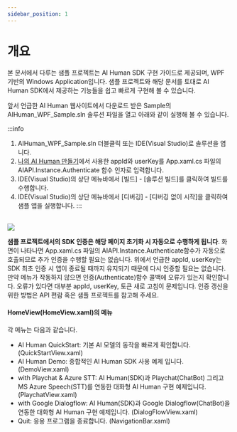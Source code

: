 ```yaml
---
sidebar_position: 1
---
```


# 개요

본 문서에서 다루는 샘플 프로젝트는 AI Human SDK 구현 가이드로 제공되며, WPF 기반의 Windows Application입니다. 샘플 프로젝트와 해당 문서를 토대로 AI Human SDK에서 제공하는 기능들을 쉽고 빠르게 구현해 볼 수 있습니다.

앞서 언급한 AI Human 웹사이트에서 다운로드 받은 Sample의 AIHuman_WPF_Sample.sln 솔루션 파일을 열고 아래와 같이 실행해 볼 수 있습니다.

:::info
1. AIHuman_WPF_Sample.sln 더블클릭 또는 IDE(Visual Studio)로 솔루션을 엽니다.
2. [나의 AI Human 만들기](../getting-started/first-aihuman)에서 사용한 appId와 userKey를 App.xaml.cs 파일의 AIAPI.Instance.Authenticate 함수 인자로 입력합니다.
3. IDE(Visual Studio)의 상단 메뉴바에서 [빌드] - [솔루션 빌드]를 클릭하여 빌드를 수행합니다.
4. IDE(Visual Studio)의 상단 메뉴바에서 [디버깅] - [디버깅 없이 시작]을 클릭하여 샘플 앱을 실행합니다.
:::

<br/>

<img src="/img/aihuman/windows/SampleApp_main.png" />

**샘플 프로젝트에서의 SDK 인증은 해당 페이지 초기화 시 자동으로 수행하게 됩니다**. 화면이 나타나면 App.xaml.cs 파일의 AIAPI.Instance.Authenticate함수가 자동으로 호출되므로 추가 인증을 수행할 필요는 없습니다. 위에서 언급한 appId, userKey는 SDK 최초 인증 시 앱이 종료될 때까지 유지되기 때문에 다시 인증할 필요는 없습니다. 만약 메뉴가 작동하지 않으면 인증(Authenticate)함수 콜백에 오류가 있는지 확인합니다. 오류가 있다면 대부분 appId, userKey, 토큰 새로 고침이 문제입니다. 인증 갱신을 위한 방법은 API 편람 혹은 샘플 프로젝트를 참고해 주세요.

#### HomeView(HomeView.xaml)의 메뉴

각 메뉴는 다음과 같습니다.

- AI Human QuickStart: 기본 AI 모델의 동작을 빠르게 확인합니다. (QuickStartView.xaml)
- AI Human Demo: 종합적인 AI Human SDK 사용 예제 입니다. (DemoView.xaml)
- with Playchat & Azure STT: AI Human(SDK)과 Playchat(ChatBot) 그리고 MS Azure Speech(STT)를 연동한 대화형 AI Human 구현 예제입니다. (PlaychatView.xaml)
- with Google Dialogflow: AI Human(SDK)과 Google Dialogflow(ChatBot)을 연동한 대화형 AI Human 구현 예제입니다. (DialogFlowView.xaml)
- Quit: 응용 프로그램을 종료합니다. (NavigationBar.xaml)
